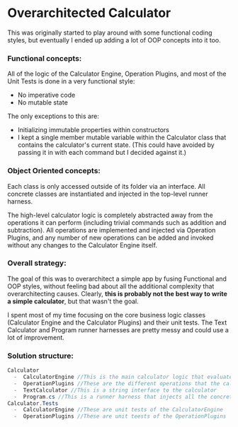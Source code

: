 # Overarchitected Calculator
This was originally started to play around with some functional coding styles, but eventually I ended up adding a lot of OOP concepts into it too.

### Functional concepts:

All of the logic of the Calculator Engine, Operation Plugins, and most of the Unit Tests is done in a very functional style:
* No imperative code
* No mutable state

The only exceptions to this are:
* Initializing immutable properties within constructors
* I kept a single member mutable variable within the Calculator class that contains the calculator's current state.  (This could have avoided by passing it in with each command but I decided against it.)

### Object Oriented concepts:

Each class is only accessed outside of its folder via an interface.  All concrete classes are instantiated and injected in the top-level runner harness.

The high-level calculator logic is completely abstracted away from the operations it can perform (including trivial commands such as addition and subtraction).  All operations are implemented and injected via Operation Plugins, and any number of new operations can be added and invoked without any changes to the Calculator Engine itself.

### Overall strategy:

The goal of this was to overarchitect a simple app by fusing Functional and OOP styles, without feeling bad about all the additional complexity that overarchitecting causes.  Clearly, __this is probably not the best way to write a simple calculator__, but that wasn't the goal.

I spent most of my time focusing on the core business logic classes (Calculator Engine and the Calculator Plugins) and their unit tests.  The Text Calculator and Program runner harnesses are pretty messy and could use a lot of improvement.

### Solution structure:

```C#
Calculator
  -  CalculatorEngine //This is the main calculator logic that evaluates operations on decimals
  -  OperationPlugins //These are the different operations that the calculator can perform (e.g. addition, subtraction, square root...)
  -  TextCalculator //This is a string interface to the calculator
  -  Program.cs //This is a runner harness that injects all the concrete implementions or factories and executes a few example operations
Calculator.Tests
  -  CalculatorEngine //These are unit tests of the CalculatorEngine
  -  OperationPlugins //These are unit teests of the OperationPlugins
```
